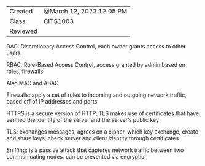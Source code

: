 

|   |   |
|---|---|
|Created|@March 12, 2023 12:05 PM|
|Class|CITS1003|
|Reviewed||

DAC: Discretionary Access Control, each owner grants access to other users

RBAC: Role-Based Access Control, access granted by admin based on roles, firewalls

Also MAC and ABAC

Firewalls: apply a set of rules to incoming and outgoing network traffic, based off of IP addresses and ports

HTTPS is a secure version of HTTP, TLS makes use of certificates that have verified the identity of the server and the server’s public key

TLS: exchanges messages, agrees on a cipher, which key exchange, create and share keys, check server and client identity through certificates

Sniffing: is a passive attack that captures network traffic between two communicating nodes, can be prevented via encryption
